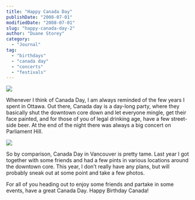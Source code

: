 ```yaml
---
title: "Happy Canada Day"
publishDate: "2008-07-01"
modifiedDate: "2008-07-01"
slug: "happy-canada-day-2"
author: "Duane Storey"
category:
  - "Journal"
tag:
  - "birthdays"
  - "canada day"
  - "concerts"
  - "festivals"
---
```


![](http://cache.virtualtourist.com/849384-Like_my_hat-Ottawa.jpg)

Whenever I think of Canada Day, I am always reminded of the few years I spent in Ottawa. Out there, Canada day is a day-long party, where they basically shut the downtown core down and let everyone mingle, get their face painted, and for those of you of legal drinking age, have a few street-side beer. At the end of the night there was always a big concert on Parliament Hill.

![](http://cache.virtualtourist.com/849368-People_on_the_Hill-Ottawa.jpg)

So by comparison, Canada Day in Vancouver is pretty tame. Last year I got together with some friends and had a few pints in various locations around the downtown core. This year, I don’t really have any plans, but will probably sneak out at some point and take a few photos.

For all of you heading out to enjoy some friends and partake in some events, have a great Canada Day. Happy Birthday Canada!